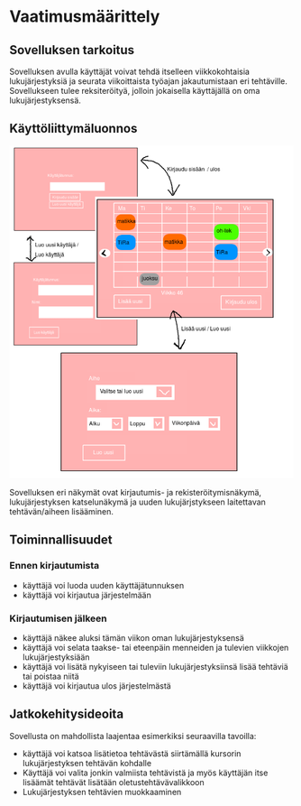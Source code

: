 # Vaatimusmäärittely

## Sovelluksen tarkoitus

Sovelluksen avulla käyttäjät voivat tehdä itselleen viikkokohtaisia lukujärjestyksiä ja seurata viikoittaista työajan jakautumistaan eri tehtäville. Sovellukseen tulee reksiteröityä, jolloin jokaisella käyttäjällä on oma lukujärjestyksensä.

## Käyttöliittymäluonnos

![kayttoliittyma_1](https://github.com/makitzei/ot-harjoitustyo2020/blob/master/LukujarjestysSovellus/dokumentaatio/kuvat/kl_luonnos_1.png)

Sovelluksen eri näkymät ovat kirjautumis- ja rekisteröitymisnäkymä, lukujärjestyksen katselunäkymä ja uuden lukujärjstykseen laitettavan tehtävän/aiheen lisääminen.

## Toiminnallisuudet

### Ennen kirjautumista
* käyttäjä voi luoda uuden käyttäjätunnuksen
* käyttäjä voi kirjautua järjestelmään

### Kirjautumisen jälkeen
* käyttäjä näkee aluksi tämän viikon oman lukujärjestyksensä
* käyttäjä voi selata taakse- tai eteenpäin menneiden ja tulevien viikkojen lukujärjestyksiään
* käyttäjä voi lisätä nykyiseen tai tuleviin lukujärjestyksiinsä lisää tehtäviä tai poistaa niitä
* käyttäjä voi kirjautua ulos järjestelmästä

## Jatkokehitysideoita

Sovellusta on mahdollista laajentaa esimerkiksi seuraavilla tavoilla:

* käyttäjä voi katsoa lisätietoa tehtävästä siirtämällä kursorin lukujärjestyksen tehtävän kohdalle
* Käyttäjä voi valita jonkin valmiista tehtävistä ja myös käyttäjän itse lisäämät tehtävät lisätään oletustehtävävalikkoon
* Lukujärjestyksen tehtävien muokkaaminen
